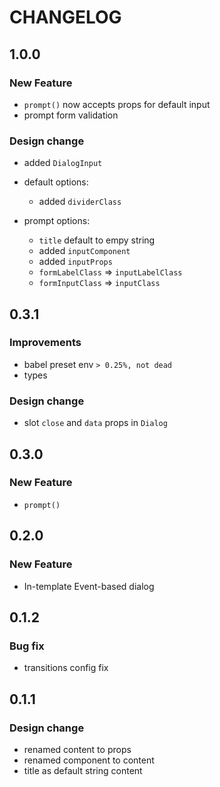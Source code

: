 # CHANGELOG

## 1.0.0

### New Feature

- `prompt()` now accepts props for default input
- prompt form validation

### Design change

- added `DialogInput`

- default options:

  - added `dividerClass`

- prompt options:
  - `title` default to empy string
  - added `inputComponent`
  - added `inputProps`
  - `formLabelClass` => `inputLabelClass`
  - `formInputClass` => `inputClass`

## 0.3.1

### Improvements

- babel preset env `> 0.25%, not dead`
- types

### Design change

- slot `close` and `data` props in `Dialog`

## 0.3.0

### New Feature

- `prompt()`

## 0.2.0

### New Feature

- In-template Event-based dialog

## 0.1.2

### Bug fix

- transitions config fix

## 0.1.1

### Design change

- renamed content to props
- renamed component to content
- title as default string content

